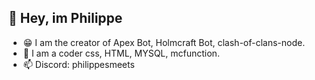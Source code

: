 👋 Hey, im Philippe
-
- 😁 I am the creator of Apex Bot, Holmcraft Bot, clash-of-clans-node.
- 👀 I am a coder css, HTML, MYSQL, mcfunction.
- 📫 Discord: philippesmeets
